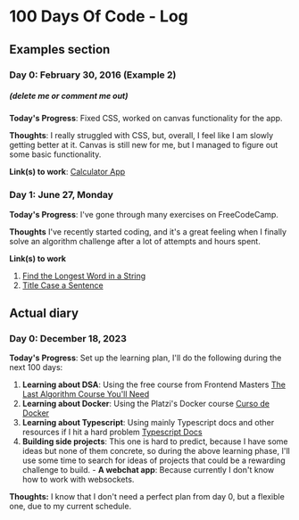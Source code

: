 # 100 Days Of Code - Log

## Examples section

### Day 0: February 30, 2016 (Example 2)
##### (delete me or comment me out)

**Today's Progress**: Fixed CSS, worked on canvas functionality for the app.

**Thoughts**: I really struggled with CSS, but, overall, I feel like I am slowly getting better at it. Canvas is still new for me, but I managed to figure out some basic functionality.

**Link(s) to work**: [Calculator App](http://www.example.com)


### Day 1: June 27, Monday

**Today's Progress**: I've gone through many exercises on FreeCodeCamp.

**Thoughts** I've recently started coding, and it's a great feeling when I finally solve an algorithm challenge after a lot of attempts and hours spent.

**Link(s) to work**
1. [Find the Longest Word in a String](https://www.freecodecamp.com/challenges/find-the-longest-word-in-a-string)
2. [Title Case a Sentence](https://www.freecodecamp.com/challenges/title-case-a-sentence)

## Actual diary

### Day 0: December 18, 2023

**Today's Progress**: Set up the learning plan, I'll do the following during the next 100 days:
  1. **Learning about DSA**: Using the free course from Frontend Masters [The Last Algorithm Course You'll Need](https://frontendmasters.com/courses/algorithms/)
  2. **Learning about Docker**: Using the Platzi's Docker course [Curso de Docker](https://platzi.com/cursos/docker/)
  3. **Learning about Typescript**: Using mainly Typescript docs and other resources if I hit a hard problem [Typescript Docs](https://www.typescriptlang.org/docs/handbook/typescript-in-5-minutes.html)
  4. **Building side projects**: This one is hard to predict, because I have some ideas but none of them concrete, so during the above learning phase, I'll use some time to search for ideas of projects that could be a rewarding challenge to build.
    - **A webchat app**: Because currently I don't know how to work with websockets.

**Thoughts:** I know that I don't need a perfect plan from day 0, but a flexible one, due to my current schedule.


